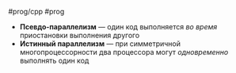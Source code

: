 #prog/cpp #prog 

- **Псевдо-параллелизм** — один код выполняется *во время* приостановки выполнения другого
- **Истинный параллелизм** — при симметричной многопроцессорности два процессора могут *одновременно* выполнять один код

